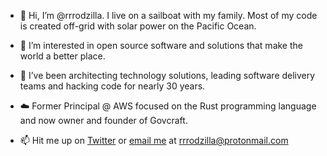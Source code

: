 - 👋 Hi, I’m @rrrodzilla.  I live on a sailboat with my family.  Most of my code is created off-grid with solar power on the Pacific Ocean.
- 👀 I’m interested in open source software and solutions that make the world a better place.
- 🌱 I’ve been architecting technology solutions, leading software delivery teams and hacking code for nearly 30 years.
- ☁️ Former Principal @ AWS focused on the Rust programming language and now owner and founder of Govcraft.

- 📫 Hit me up on [Twitter](https://www.twitter.com/rrrodziilla) or [email me](mailto://rrrodzilla@protonmail.com) at rrrodzilla@protonmail.com

<!---
rrrodzilla/rrrodzilla is a ✨ special ✨ repository because its `README.md` (this file) appears on your GitHub profile.
You can click the Preview link to take a look at your changes.
--->
